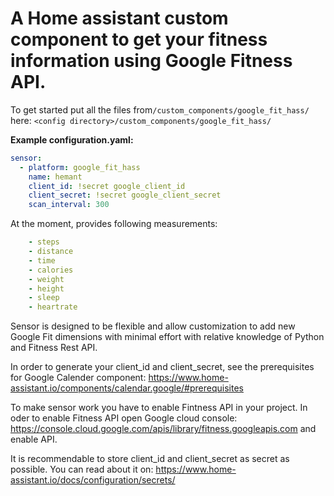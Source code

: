 # A Home assistant custom component to get your fitness information using Google Fitness API.


To get started put all the files from`/custom_components/google_fit_hass/` here:
`<config directory>/custom_components/google_fit_hass/`

**Example configuration.yaml:**

```yaml
sensor:  
  - platform: google_fit_hass
    name: hemant
    client_id: !secret google_client_id
    client_secret: !secret google_client_secret
    scan_interval: 300
```

At the moment, provides following measurements:
```yaml
    - steps
    - distance
    - time
    - calories
    - weight
    - height
    - sleep
    - heartrate
```    

Sensor is designed to be flexible and allow customization to add new Google Fit
dimensions with minimal effort with relative knowledge of Python and Fitness
Rest API.


In order to generate your client_id and client_secret, see the prerequisites
for Google Calender component:
https://www.home-assistant.io/components/calendar.google/#prerequisites

To make sensor work you have to enable Fintness API in your project.
In oder to enable Fitness API open Google cloud console: 
https://console.cloud.google.com/apis/library/fitness.googleapis.com
and enable API.

It is recommendable to store client_id and client_secret as secret as
possible. You can read about it on:
https://www.home-assistant.io/docs/configuration/secrets/
